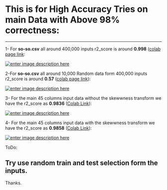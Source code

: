 
# This is for High Accuracy Tries on main Data with Above 98% correctness:

----------

1- For **so-so.csv** all around 400,000 inputs r2_score is around **0.998** ([colab page link](http://colab.research.google.com/github/So-AI-love/academic-courses-Pattern-Recognition/blob/main/Predictions/2/time_series_rnn_full_predict%20so-so-99.ipynb):

[![enter image description here][1]][1]

2-For **so-so.csv** all around 10,000 Random data form 400,000 inputs r2_score is around **0.57** ([colab page link][2]):

[![enter image description here][3]][3]

3- For the main 45 columns input data without the skewwness transform we have the r2_score as **0.9836** ([Colab Link][4]):

[![enter image description here][5]][5]

4- For the main 45 columns input data with the skewwness transform we have the r2_score as **0.9858** ([Colab Link][6]):

[![enter image description here][7]][7]

ToDo:

## Try use random train and test selection form the inputs.

Thanks.

  
  [1]: https://i.stack.imgur.com/BIfXx.png
  [2]: https://colab.research.google.com/github/So-AI-love/Test_NN/blob/main/Predictions/2/time_series_rnn_full_predict%20so-so-57.ipynb
  [3]: https://i.stack.imgur.com/y8pMI.png
  [4]: https://colab.research.google.com/github/So-AI-love/academic-courses-Pattern-Recognition/blob/main/Predictions/2/time_series_rnn_full_predict_99_Correct_main_data_local.ipynb#scrollTo=YvOC96GtJCww
  [5]: https://i.stack.imgur.com/XgGPS.png
  [6]: https://colab.research.google.com/github/So-AI-love/academic-courses-Pattern-Recognition/blob/main/Predictions/1/time_series_rnn_full_predict_97_Correct_main_data_local_skewness.ipynb#scrollTo=DXOSgrgtJF6V
  [7]: https://i.stack.imgur.com/00az1.png
